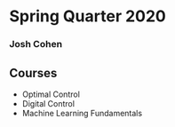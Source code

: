 # Spring Quarter 2020
### Josh Cohen

## Courses
* Optimal Control
* Digital Control
* Machine Learning Fundamentals
